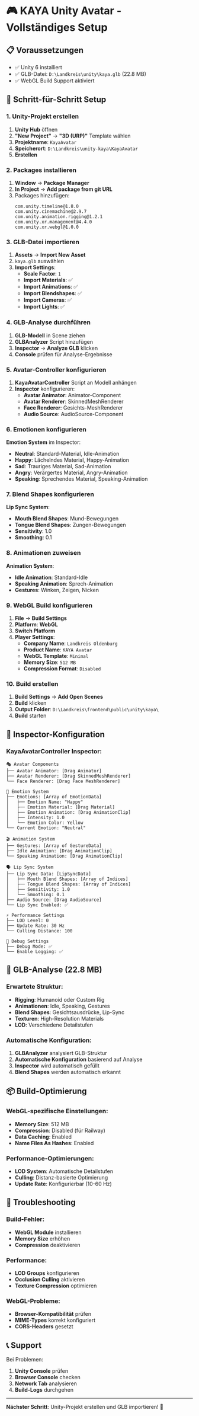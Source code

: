 # 🎮 KAYA Unity Avatar - Vollständiges Setup

## 📋 Voraussetzungen
- ✅ Unity 6 installiert
- ✅ GLB-Datei: `D:\Landkreis\unity\kaya.glb` (22.8 MB)
- ✅ WebGL Build Support aktiviert

## 🚀 Schritt-für-Schritt Setup

### 1. Unity-Projekt erstellen
1. **Unity Hub** öffnen
2. **"New Project"** → **"3D (URP)"** Template wählen
3. **Projektname**: `KayaAvatar`
4. **Speicherort**: `D:\Landkreis\unity-kaya\KayaAvatar`
5. **Erstellen**

### 2. Packages installieren
1. **Window** → **Package Manager**
2. **In Project** → **Add package from git URL**
3. Packages hinzufügen:
   ```
   com.unity.timeline@1.8.0
   com.unity.cinemachine@2.9.7
   com.unity.animation.rigging@1.2.1
   com.unity.xr.management@4.4.0
   com.unity.xr.webgl@1.0.0
   ```

### 3. GLB-Datei importieren
1. **Assets** → **Import New Asset**
2. `kaya.glb` auswählen
3. **Import Settings**:
   - **Scale Factor**: `1`
   - **Import Materials**: ✅
   - **Import Animations**: ✅
   - **Import Blendshapes**: ✅
   - **Import Cameras**: ✅
   - **Import Lights**: ✅

### 4. GLB-Analyse durchführen
1. **GLB-Modell** in Scene ziehen
2. **GLBAnalyzer** Script hinzufügen
3. **Inspector** → **Analyze GLB** klicken
4. **Console** prüfen für Analyse-Ergebnisse

### 5. Avatar-Controller konfigurieren
1. **KayaAvatarController** Script an Modell anhängen
2. **Inspector** konfigurieren:
   - **Avatar Animator**: Animator-Component
   - **Avatar Renderer**: SkinnedMeshRenderer
   - **Face Renderer**: Gesichts-MeshRenderer
   - **Audio Source**: AudioSource-Component

### 6. Emotionen konfigurieren
**Emotion System** im Inspector:
- **Neutral**: Standard-Material, Idle-Animation
- **Happy**: Lächelndes Material, Happy-Animation
- **Sad**: Trauriges Material, Sad-Animation
- **Angry**: Verärgertes Material, Angry-Animation
- **Speaking**: Sprechendes Material, Speaking-Animation

### 7. Blend Shapes konfigurieren
**Lip Sync System**:
- **Mouth Blend Shapes**: Mund-Bewegungen
- **Tongue Blend Shapes**: Zungen-Bewegungen
- **Sensitivity**: 1.0
- **Smoothing**: 0.1

### 8. Animationen zuweisen
**Animation System**:
- **Idle Animation**: Standard-Idle
- **Speaking Animation**: Sprech-Animation
- **Gestures**: Winken, Zeigen, Nicken

### 9. WebGL Build konfigurieren
1. **File** → **Build Settings**
2. **Platform**: **WebGL**
3. **Switch Platform**
4. **Player Settings**:
   - **Company Name**: `Landkreis Oldenburg`
   - **Product Name**: `KAYA Avatar`
   - **WebGL Template**: `Minimal`
   - **Memory Size**: `512 MB`
   - **Compression Format**: `Disabled`

### 10. Build erstellen
1. **Build Settings** → **Add Open Scenes**
2. **Build** klicken
3. **Output Folder**: `D:\Landkreis\frontend\public\unity\kaya\`
4. **Build** starten

## 🔧 Inspector-Konfiguration

### KayaAvatarController Inspector:
```
🎭 Avatar Components
├── Avatar Animator: [Drag Animator]
├── Avatar Renderer: [Drag SkinnedMeshRenderer]
└── Face Renderer: [Drag Face MeshRenderer]

🎨 Emotion System
├── Emotions: [Array of EmotionData]
│   ├── Emotion Name: "Happy"
│   ├── Emotion Material: [Drag Material]
│   ├── Emotion Animation: [Drag AnimationClip]
│   ├── Intensity: 1.0
│   └── Emotion Color: Yellow
└── Current Emotion: "Neutral"

🎬 Animation System
├── Gestures: [Array of GestureData]
├── Idle Animation: [Drag AnimationClip]
└── Speaking Animation: [Drag AnimationClip]

🗣️ Lip Sync System
├── Lip Sync Data: [LipSyncData]
│   ├── Mouth Blend Shapes: [Array of Indices]
│   ├── Tongue Blend Shapes: [Array of Indices]
│   ├── Sensitivity: 1.0
│   └── Smoothing: 0.1
├── Audio Source: [Drag AudioSource]
└── Lip Sync Enabled: ✅

⚡ Performance Settings
├── LOD Level: 0
├── Update Rate: 30 Hz
└── Culling Distance: 100

🔧 Debug Settings
├── Debug Mode: ✅
└── Enable Logging: ✅
```

## 🎯 GLB-Analyse (22.8 MB)

### Erwartete Struktur:
- **Rigging**: Humanoid oder Custom Rig
- **Animationen**: Idle, Speaking, Gestures
- **Blend Shapes**: Gesichtsausdrücke, Lip-Sync
- **Texturen**: High-Resolution Materials
- **LOD**: Verschiedene Detailstufen

### Automatische Konfiguration:
1. **GLBAnalyzer** analysiert GLB-Struktur
2. **Automatische Konfiguration** basierend auf Analyse
3. **Inspector** wird automatisch gefüllt
4. **Blend Shapes** werden automatisch erkannt

## 📦 Build-Optimierung

### WebGL-spezifische Einstellungen:
- **Memory Size**: 512 MB
- **Compression**: Disabled (für Railway)
- **Data Caching**: Enabled
- **Name Files As Hashes**: Enabled

### Performance-Optimierungen:
- **LOD System**: Automatische Detailstufen
- **Culling**: Distanz-basierte Optimierung
- **Update Rate**: Konfigurierbar (10-60 Hz)

## 🔧 Troubleshooting

### Build-Fehler:
- **WebGL Module** installieren
- **Memory Size** erhöhen
- **Compression** deaktivieren

### Performance:
- **LOD Groups** konfigurieren
- **Occlusion Culling** aktivieren
- **Texture Compression** optimieren

### WebGL-Probleme:
- **Browser-Kompatibilität** prüfen
- **MIME-Types** korrekt konfiguriert
- **CORS-Headers** gesetzt

## 📞 Support
Bei Problemen:
1. **Unity Console** prüfen
2. **Browser Console** checken
3. **Network Tab** analysieren
4. **Build-Logs** durchgehen

---
**Nächster Schritt**: Unity-Projekt erstellen und GLB importieren! 🚀
